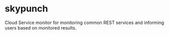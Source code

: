 skypunch
========

Cloud Service monitor for monitoring common REST services and informing users based on monitored results. 
